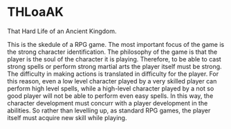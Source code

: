 # THLoaAK
That Hard Life of an Ancient Kingdom.

This is the skedule of a RPG game. The most important focus of the game is the strong character identification.
The philosophy of the game is that the player is the soul of the character it is playing. Therefore, to be able to cast strong spells or perform strong martial arts the player itself must be strong.
The difficulty in making actions is translated in difficulty for the player. For this reason, even a low level character played by a very skilled player can perform high level spells, while a high-level character played by a not so good player will not be able to perform even easy spells.
In this way, the character development must concurr with a player development in the abilities. So rather than levelling up, as standard RPG games, the player itself must acquire new skill while playing.

